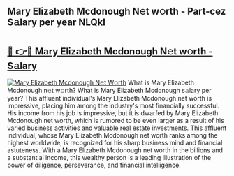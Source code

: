 ## Mary Elizabeth Mcdonough N𝚎t w𝚘rth - Part-cez S𝚊lary per year NLQkl

# <h2><a href="http://gc1alu.nevu.top/?p=Mary+Elizabeth+Mcdonough">🔗 👉🔴 Mary Elizabeth Mcdonough N𝚎t w𝚘rth - S𝚊lary</a></h2>

[![Mary Elizabeth Mcdonough N𝚎t W𝚘rth](https://i.imgur.com/Oavwk0R.jpeg)](http://gc1alu.nevu.top/?p=Mary+Elizabeth+Mcdonough)
What is Mary Elizabeth Mcdonough n𝚎t w𝚘rth? What is Mary Elizabeth Mcdonough s𝚊lary per year?
This affluent individual's Mary Elizabeth Mcdonough net worth is impressive, placing him among the industry's most financially successful. His income from his job is impressive, but it is dwarfed by Mary Elizabeth Mcdonough net worth, which is rumored to be even larger as a result of his varied business activities and valuable real estate investments. This affluent individual, whose Mary Elizabeth Mcdonough net worth ranks among the highest worldwide, is recognized for his sharp business mind and financial astuteness. With a Mary Elizabeth Mcdonough net worth in the billions and a substantial income, this wealthy person is a leading illustration of the power of diligence, perseverance, and financial intelligence.
